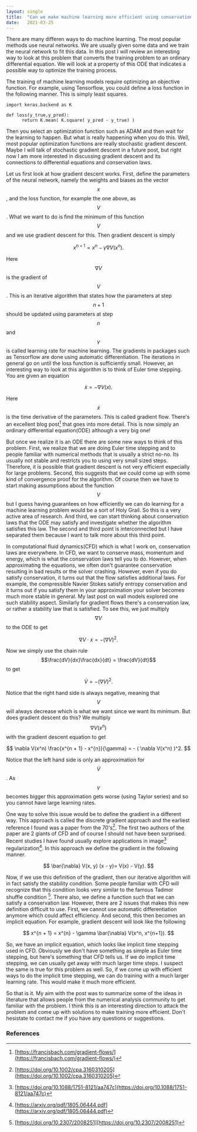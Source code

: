 ```yaml
---
layout: single
title:  "Can we make machine learning more efficient using conservation laws?"
date:   2021-03-25
---
```



There are many differen ways to do machine learning. 
The most popular methods use neural networks.
We are usually given some data and we train the neural network to
fit this data. 
In this post I will review an interesting way to look at this problem
that converts the training problem to an ordinary differential equation.
We will look at a property of this ODE that indicates a 
possible way to optimize the training process.


The training of machine learning models require optimizing 
an objective function.
For example, using Tensorflow, you could define a loss function
in the following manner. 
This is simply least squares.

```
import keras.backend as K

def loss(y_true,y_pred):
      return K.mean( K.square( y_pred - y_true) )
```

Then you select an optimization function such as ADAM and 
then wait for the learning to happen.
But what is really happening when you do this.
Well, most popular optimization functions are really stochastic gradient descent.
Maybe I will talk of stochastic gradient descent in a future post,
but right now I am more interested in discussing gradient descent
and its connections to differential equations and conservation laws.

Let us first look at how gradient descent works.
First, define the parameters of the neural network, 
namely the weights and biases as the vector $$x$$,
and the loss function, for example the one above, as $$V$$.
What we want to do is find the minimum of this function $$V$$
and we use gradient descent for this.
Then gradient descent is simply 

$$
x^{n + 1} = x^{n} - \gamma \nabla V(x^n).
$$

Here $$\nabla V$$ is the gradient of $$V$$.
This is an iterative algorithm that states how the parameters
at step $$n+1$$ should be updated using parameters at step $$n$$
and $$\gamma$$ is called learning rate for machine learning.
The gradients in packages such as Tensorflow are done using 
automatic differentiation. The iterations in general go on until the loss function
is sufficiently small.
However, an interesting way to look at this algorithm is
to think of Euler time stepping.
You are given an equation

$$
\dot{x} = - \nabla V(x).
$$

Here $$\dot{x}$$ is the time derivative of the parameters.
This is called gradient flow.
There's an excellent blog post[^1]
that goes into more detail.
This is now simply an ordinary differential equation(ODE)
although a very big one!

But once we realize it is an ODE there are
some new ways to think of this problem.
First, we realize that we are doing Euler time stepping
and to people familiar with numerical methods 
that is usually a strict no-no.
Its usually not stable and restricts you to
using very small sized steps.
Therefore, it is possible that gradient descent is not 
very efficient especially for large problems.
Second, this suggests that we could come up
with some kind of convergence proof for the algorithm.
Of course then we have to start making assumptions about
the function $$V$$ but I guess having guarantees
on how efficiently we can do learning for a machine learning problem
would be a sort of Holy Grail.
So this is a very active area of research.
And third, we can start thinking about conservation laws
that the ODE may satisfy and investigate whether the algorithm
satisfies this law.
The second and third point is interconnected but I have separated them
because I want to talk more about this third point.


In computational fluid dynamics(CFD) which is what I work on,
conservation laws are everywhere.
In CFD, we want to conserve mass, momentum and energy,
which is what the conservation laws tell you to do.
However, when approximating the equations, we often
don't guarantee conservation resulting in bad results or the solver 
crashing. 
However, even if you do satisfy conservation, it turns out 
that the flow satisfies additional laws.
For example, the compressible Navier Stokes satisfy entropy 
conservation and it turns out if you satisfy them in your approximation
your solver becomes much more stable in general. 
My last post on wall models explored one such stability aspect.
Similarly for gradient flows there's a conservation law,
or rather a stability law that is satisfied.
To see this, we just multiply $$\nabla V$$ to the ODE to get

$$
\nabla V \cdot \dot{x} = - (\nabla V)^2. 
$$

Now we simply use the chain rule $$\frac{dV}{dx}\frac{dx}{dt} = \frac{dV}{dt}$$
to get

$$
\dot{V} = - (\nabla V)^2.
$$

Notice that the right hand side is always negative, meaning
that $$V$$ will always decrease which is what we want since
we want its minimum.
But does gradient descent do this?
We multiply $$\nabla V(x^n)$$ with the gradient descent equation to get

$$
\nabla V(x^n)
\frac{x^{n + 1} - x^{n}}{\gamma} = - ( \nabla V(x^n) )^2.
$$

Notice that the left hand side is only an approximation
for $$\dot{V}$$.
As $$\gamma$$ becomes bigger this approximation gets worse
(using Taylor series)
and so you cannot have large learning rates.



One way to solve this issue would be to define
the gradient in a different way.
This approach is called the discrete gradient approach and 
the earliest reference I found was a paper from the 70's[^2].
The first two authors of the paper are 2 giants of CFD
and of course I should not have been surprised.
Recent studies I have found usually  explore
applications in image[^3] regularization[^4]. 
In this approach we define the gradient in the following manner. 

$$
\bar{\nabla} V(x, y)
(x - y)= V(x) - V(y).
$$

Now, if we use this definition of the gradient, then 
our iterative algorithm will in fact satisfy the stability condition.
Some people familiar with CFD will recognize that this condition
looks very similar to the famous Tadmor shuffle condition [^5].
There also, we define a function such that we can satisfy a conservation law.
However, there are 2 issues that makes this new definition difficult 
to use.
First, we cannot use automatic differentiation anymore which could affect efficiency.
And second, this then becomes an implicit equation.
For example, gradient descent will look like the following 

$$
x^{n + 1} = x^{n} - \gamma \bar{\nabla} V(x^n, x^{n+1}).
$$

So, we have an implicit equation, which looks like
implicit time stepping used in CFD. 
Obviously we don't have something as simple as Euler time stepping,
but here's something that CFD tells us. 
If we do implicit time stepping, we can usually get away with much larger 
time steps. I suspect the same is true for this problem as well.
So, if we come up with efficient ways to do the implicit time stepping,
we can do training with a much larger learning rate. 
This would make it much more efficient.


So that is it. 
My aim with the post was to summarize some of the ideas 
in literature that allows people from the numerical analysis community
to get familiar with the problem. 
I think this is an interesting direction to attack the problem
and come up with solutions to make training more efficient.
Don't hesistate to contact me if you have any questions or suggestions.





### References

[^1]: [https://francisbach.com/gradient-flows/](https://francisbach.com/gradient-flows/) 
[^2]: [https://doi.org/10.1002/cpa.3160310205](https://doi.org/10.1002/cpa.3160310205)   
[^3]: [https://doi.org/10.1088/1751-8121/aa747c](https://doi.org/10.1088/1751-8121/aa747c)
[^4]: [https://arxiv.org/pdf/1805.06444.pdf](https://arxiv.org/pdf/1805.06444.pdf)   
[^5]: [https://doi.org/10.2307/2008251](https://doi.org/10.2307/2008251)












































